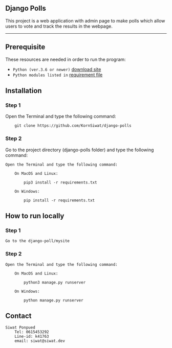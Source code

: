 ## Django Polls

This project is a web application with admin page to make polls
which allow users to vote and track the results in the webpage.

---

## Prerequisite

These resources are needed in order to run the program:

- `Python (ver.3.6 or newer)` [download site](https://www.python.org/downloads/)
- `Python modules listed in` [requirement file](requirements.txt)

## Installation

### Step 1

Open the Terminal and type the following command:

        git clone https://github.com/KornSiwat/django-polls

### Step 2

Go to the project directory (django-polls folder) and type the following command:

    Open the Terminal and type the following command:

        On MacOS and Linux:

            pip3 install -r requirements.txt

        On Windows:

            pip install -r requirements.txt

## How to run locally

### Step 1

    Go to the django-poll/mysite

### Step 2

    Open the Terminal and type the following command:

        On MacOS and Linux:

            python3 manage.py runserver

        On Windows:

            python manage.py runserver

## Contact

    Siwat Ponpued
        Tel: 0615453292
        Line-id: k41763
        email: siwat@siwat.dev
